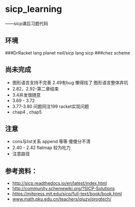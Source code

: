 # sicp_learning
——sicp课后习题代码  

## 环境 
###DrRacket 
lang planet neil/sicp 
lang sicp
###chez scheme

## 尚未完成
* 图形语言支持不完善 2.49有bug 懒得找了 图形语言整体弃坑
* 2.82，2.92-第二章结束
* 3.4并发很随意
* 3.69 - 3.72 
* 3.77-3.80 问题同注199 racket实现问题
* chap4 , chap5

## 注意
* cons与list关系 append 等等 傻傻分不清
* 2.40 - 2.42 flatmap 较为吃力
* 注意路径

## 参考资料：
* http://sicp.readthedocs.io/en/latest/index.html
* http://community.schemewiki.org/?SICP-Solutions
* https://mitpress.mit.edu/sicp/full-text/book/book.html
* www.math.pku.edu.cn/teachers/qiuzy/progtech/
